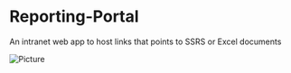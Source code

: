 # Reporting-Portal
An intranet web app to host links that points to SSRS or Excel documents
 
![Picture](https://github.com/codeNovels/Reporting-Portal/blob/master/ReportingPortalImg.PNG)
